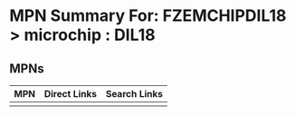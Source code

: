 



# MPN Summary For: FZEMCHIPDIL18 > microchip : DIL18

## MPNs
  

|MPN|Direct Links|Search Links|
| :--- | :--- | :--- |
||||
